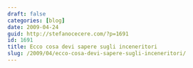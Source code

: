 ```yaml
---
draft: false
categories: [blog]
date: 2009-04-24
guid: http://stefanocecere.com/?p=1691
id: 1691
title: Ecco cosa devi sapere sugli inceneritori
slug: /2009/04/ecco-cosa-devi-sapere-sugli-inceneritori/
---
```


